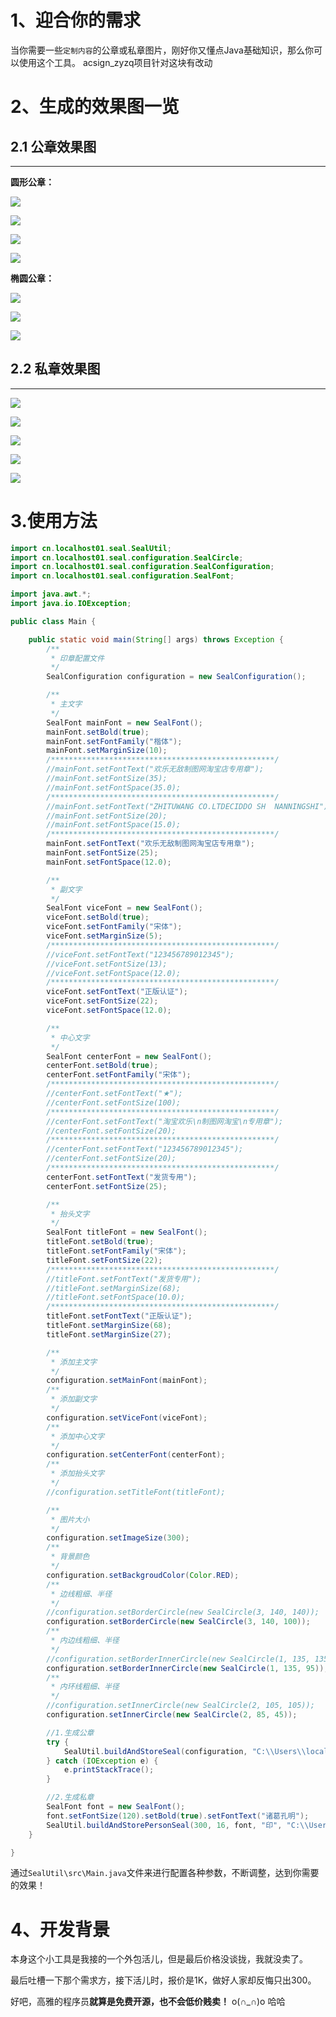 # 1、迎合你的需求
当你需要一些`定制内容`的公章或私章图片，刚好你又懂点Java基础知识，那么你可以使用这个工具。
acsign_zyzq项目针对这块有改动

# 2、生成的效果图一览
## 2.1 公章效果图
------------
**圆形公章：**

![](https://raw.githubusercontent.com/localhost02/SealUtil/master/img/公章0.png)

![](https://raw.githubusercontent.com/localhost02/SealUtil/master/img/公章1.png)

![](https://raw.githubusercontent.com/localhost02/SealUtil/master/img/公章2.png)

![](https://raw.githubusercontent.com/localhost02/SealUtil/master/img/公章3.png)

**椭圆公章：**

![](https://raw.githubusercontent.com/localhost02/SealUtil/master/img/公章4.png)

![](https://raw.githubusercontent.com/localhost02/SealUtil/master/img/公章5.png)

![](https://raw.githubusercontent.com/localhost02/SealUtil/master/img/公章6.png)

## 2.2 私章效果图
------------

![](https://raw.githubusercontent.com/localhost02/SealUtil/master/img/私章0.png)

![](https://raw.githubusercontent.com/localhost02/SealUtil/master/img/私章1.png)

![](https://raw.githubusercontent.com/localhost02/SealUtil/master/img/私章2.png)

![](https://raw.githubusercontent.com/localhost02/SealUtil/master/img/私章3.png)

![](https://raw.githubusercontent.com/localhost02/SealUtil/master/img/私章4.png)

# 3.使用方法
```java
import cn.localhost01.seal.SealUtil;
import cn.localhost01.seal.configuration.SealCircle;
import cn.localhost01.seal.configuration.SealConfiguration;
import cn.localhost01.seal.configuration.SealFont;

import java.awt.*;
import java.io.IOException;

public class Main {

    public static void main(String[] args) throws Exception {
        /**
         * 印章配置文件
         */
        SealConfiguration configuration = new SealConfiguration();

        /**
         * 主文字
         */
        SealFont mainFont = new SealFont();
        mainFont.setBold(true);
        mainFont.setFontFamily("楷体");
        mainFont.setMarginSize(10);
        /**************************************************/
        //mainFont.setFontText("欢乐无敌制图网淘宝店专用章");
        //mainFont.setFontSize(35);
        //mainFont.setFontSpace(35.0);
        /**************************************************/
        //mainFont.setFontText("ZHITUWANG CO.LTDECIDDO SH  NANNINGSHI");
        //mainFont.setFontSize(20);
        //mainFont.setFontSpace(15.0);
        /**************************************************/
        mainFont.setFontText("欢乐无敌制图网淘宝店专用章");
        mainFont.setFontSize(25);
        mainFont.setFontSpace(12.0);

        /**
         * 副文字
         */
        SealFont viceFont = new SealFont();
        viceFont.setBold(true);
        viceFont.setFontFamily("宋体");
        viceFont.setMarginSize(5);
        /**************************************************/
        //viceFont.setFontText("123456789012345");
        //viceFont.setFontSize(13);
        //viceFont.setFontSpace(12.0);
        /**************************************************/
        viceFont.setFontText("正版认证");
        viceFont.setFontSize(22);
        viceFont.setFontSpace(12.0);

        /**
         * 中心文字
         */
        SealFont centerFont = new SealFont();
        centerFont.setBold(true);
        centerFont.setFontFamily("宋体");
        /**************************************************/
        //centerFont.setFontText("★");
        //centerFont.setFontSize(100);
        /**************************************************/
        //centerFont.setFontText("淘宝欢乐\n制图网淘宝\n专用章");
        //centerFont.setFontSize(20);
        /**************************************************/
        //centerFont.setFontText("123456789012345");
        //centerFont.setFontSize(20);
        /**************************************************/
        centerFont.setFontText("发货专用");
        centerFont.setFontSize(25);

        /**
         * 抬头文字
         */
        SealFont titleFont = new SealFont();
        titleFont.setBold(true);
        titleFont.setFontFamily("宋体");
        titleFont.setFontSize(22);
        /**************************************************/
        //titleFont.setFontText("发货专用");
        //titleFont.setMarginSize(68);
        //titleFont.setFontSpace(10.0);
        /**************************************************/
        titleFont.setFontText("正版认证");
        titleFont.setMarginSize(68);
        titleFont.setMarginSize(27);

        /**
         * 添加主文字
         */
        configuration.setMainFont(mainFont);
        /**
         * 添加副文字
         */
        configuration.setViceFont(viceFont);
        /**
         * 添加中心文字
         */
        configuration.setCenterFont(centerFont);
        /**
         * 添加抬头文字
         */
        //configuration.setTitleFont(titleFont);

        /**
         * 图片大小
         */
        configuration.setImageSize(300);
        /**
         * 背景颜色
         */
        configuration.setBackgroudColor(Color.RED);
        /**
         * 边线粗细、半径
         */
        //configuration.setBorderCircle(new SealCircle(3, 140, 140));
        configuration.setBorderCircle(new SealCircle(3, 140, 100));
        /**
         * 内边线粗细、半径
         */
        //configuration.setBorderInnerCircle(new SealCircle(1, 135, 135));
        configuration.setBorderInnerCircle(new SealCircle(1, 135, 95));
        /**
         * 内环线粗细、半径
         */
        //configuration.setInnerCircle(new SealCircle(2, 105, 105));
        configuration.setInnerCircle(new SealCircle(2, 85, 45));

        //1.生成公章
        try {
            SealUtil.buildAndStoreSeal(configuration, "C:\\Users\\localhost01\\Desktop\\公章.png");
        } catch (IOException e) {
            e.printStackTrace();
        }

        //2.生成私章
        SealFont font = new SealFont();
        font.setFontSize(120).setBold(true).setFontText("诸葛孔明");
        SealUtil.buildAndStorePersonSeal(300, 16, font, "印", "C:\\Users\\localhost01\\Desktop\\私章.png");
    }

}
```

通过`SealUtil\src\Main.java`文件来进行配置各种参数，不断调整，达到你需要的效果！

# 4、开发背景
本身这个小工具是我接的一个外包活儿，但是最后价格没谈拢，我就没卖了。

最后吐槽一下那个需求方，接下活儿时，报价是1K，做好人家却反悔只出300。

好吧，高雅的程序员**就算是免费开源，也不会低价贱卖！** o(∩_∩)o 哈哈
